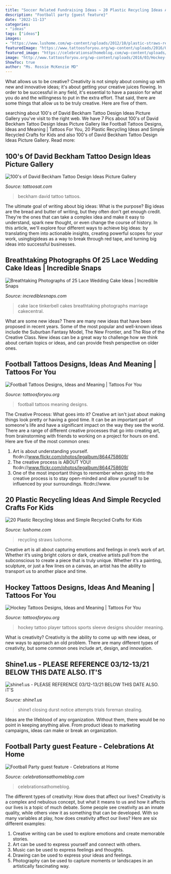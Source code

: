 ```yaml
---
title: "Soccer Related Fundraising Ideas ~ 20 Plastic Recycling Ideas And Simple Recycled Crafts For Kids"
description: "Football party {guest feature}"
date: "2022-11-13"
categories:
- "ideas"
tags: ["ideas"]
images:
- "https://www.lushome.com/wp-content/uploads/2012/10/plastic-straws-recycled-crafts-4.jpg"
featuredImage: "https://www.tattoosforyou.org/wp-content/uploads/2016/04/Football-Tattoos-Small.jpg"
featured_image: "https://celebrationsathomeblog.com/wp-content/uploads/2011/02/2-21.jpg"
image: "http://www.tattoosforyou.org/wp-content/uploads/2016/03/Hockey-Tattoo-Sleeve.jpg"
ShowToc: true
author: "Ms. Rossie McKenzie MD"
---
```



What allows us to be creative?
Creativity is not simply about coming up with new and innovative ideas; it's about getting your creative juices flowing. In order to be successful in any field, it's essential to have a passion for what you do and the willingness to put in the extra effort. That said, there are some things that allow us to be truly creative. Here are five of them.

	

		
searching about 100&#039;s of David Beckham Tattoo Design Ideas Picture Gallery you've visit to the right web. We have 7 Pics about 100&#039;s of David Beckham Tattoo Design Ideas Picture Gallery like Football Tattoos Designs, Ideas and Meaning | Tattoos For You, 20 Plastic Recycling Ideas and Simple Recycled Crafts for Kids and also 100&#039;s of David Beckham Tattoo Design Ideas Picture Gallery. Read more:
		
    
## 100&#039;s Of David Beckham Tattoo Design Ideas Picture Gallery

<img loading=lazy src="https://tattoosat.com/wp-content/uploads/2015/03/david_beckham_tattoos_front.jpg" onerror="this.onerror=null;this.src='https://tse1.mm.bing.net/th?id=OIP.96ug2X_-DvkytLHV5ZuYGAHaLH&amp;pid=15.1';" alt="100&#039;s of David Beckham Tattoo Design Ideas Picture Gallery">

_Source: tattoosat.com_

>beckham david tattoo tattoos. 

	

The ultimate goal of writing about big ideas: What is the purpose?
Big ideas are the bread and butter of writing, but they often don't get enough credit. They're the ones that can take a complex idea and make it easy to understand, spark new thought, or even change the course of history. In this article, we'll explore four different ways to achieve big ideas: by translating them into actionable insights, creating powerful scopes for your work, usingbigideas as a way to break through red tape, and turning big ideas into successful businesses.

    
## Breathtaking Photographs Of 25 Lace Wedding Cake Ideas | Incredible Snaps

<img loading=lazy src="https://www.incrediblesnaps.com/wp-content/uploads/2014/11/Lace-Wedding-Cakes-19.jpg" onerror="this.onerror=null;this.src='https://tse2.mm.bing.net/th?id=OIP.bVYY13TSsJQhgiB9atH_7wHaJ8&amp;pid=15.1';" alt="Breathtaking Photographs of 25 Lace Wedding Cake Ideas | Incredible Snaps">

_Source: incrediblesnaps.com_

>cake lace tinkerbell cakes breathtaking photographs marriage cakecentral. 

	

What are some new ideas?
There are many new ideas that have been proposed in recent years. Some of the most popular and well-known ideas include the Suburban Fantasy Model, The New Frontier, and The Rise of the Creative Class. New ideas can be a great way to challenge how we think about certain topics or ideas, and can provide fresh perspective on older ones.

    
## Football Tattoos Designs, Ideas And Meaning | Tattoos For You

<img loading=lazy src="https://www.tattoosforyou.org/wp-content/uploads/2016/04/Football-Tattoos-Small.jpg" onerror="this.onerror=null;this.src='https://tse2.mm.bing.net/th?id=OIP.KxCCLH_3IxtNY3bB760BuwHaHa&amp;pid=15.1';" alt="Football Tattoos Designs, Ideas and Meaning | Tattoos For You">

_Source: tattoosforyou.org_

>football tattoos meaning designs. 

	

The Creative Process: What goes into it?
Creative art isn't just about making things look pretty or having a good time. It can be an important part of someone's life and have a significant impact on the way they see the world. There are a range of different creative processes that go into creating art, from brainstorming with friends to working on a project for hours on end. Here are five of the most common ones: 
1) Art is about understanding yourself. ftcdn://www.flickr.com/photos/legalbum/8644758609/
2) The creative process is ABOUT YOU! ftcdn://www.flickr.com/photos/legalbum/8644758609/
3) One of the most important things to remember when going into the creative process is to stay open-minded and allow yourself to be influenced by your surroundings. ftcdn://www.

    
## 20 Plastic Recycling Ideas And Simple Recycled Crafts For Kids

<img loading=lazy src="https://www.lushome.com/wp-content/uploads/2012/10/plastic-straws-recycled-crafts-4.jpg" onerror="this.onerror=null;this.src='https://tse1.mm.bing.net/th?id=OIP.sbuYS2Y5bK5lDY6oVDMAfwHaMW&amp;pid=15.1';" alt="20 Plastic Recycling Ideas and Simple Recycled Crafts for Kids">

_Source: lushome.com_

>recycling straws lushome. 

	

Creative art is all about capturing emotions and feelings in one’s work of art. Whether it’s using bright colors or dark, creative artists pull from the subconscious to create a piece that is truly unique. Whether it’s a painting, sculpture, or just a few lines on a canvas, an artist has the ability to transport us to another place and time.

    
## Hockey Tattoos Designs, Ideas And Meaning | Tattoos For You

<img loading=lazy src="http://www.tattoosforyou.org/wp-content/uploads/2016/03/Hockey-Tattoo-Sleeve.jpg" onerror="this.onerror=null;this.src='https://tse1.mm.bing.net/th?id=OIP.was-IfQit-F9vATSY3wUAwHaJ4&amp;pid=15.1';" alt="Hockey Tattoos Designs, Ideas and Meaning | Tattoos For You">

_Source: tattoosforyou.org_

>hockey tattoo player tattoos sports sleeve designs shoulder meaning. 

	

What is creativity?
Creativity is the ability to come up with new ideas, or new ways to approach an old problem. There are many different types of creativity, but some common ones include art, design, and innovation.

    
## Shine1.us - PLEASE REFERENCE 03/12-13/21 BELOW THIS DATE ALSO. IT&#039;S

<img loading=lazy src="http://www.shine1.us/yahoo_site_admin/assets/images/thumbnail.23112737_std.png" onerror="this.onerror=null;this.src='https://tse3.mm.bing.net/th?id=OIP.8CI1DjdzPaaqJGaYWwCWdgAAAA&amp;pid=15.1';" alt="shine1.us - PLEASE REFERENCE 03/12-13/21 BELOW THIS DATE ALSO. iT&#039;S">

_Source: shine1.us_

>shine1 closing durst notice attempts trials foreman stealing. 

	

Ideas are the lifeblood of any organization. Without them, there would be no point in keeping anything alive. From product ideas to marketing campaigns, ideas can make or break an organization.

    
## Football Party guest Feature - Celebrations At Home

<img loading=lazy src="https://celebrationsathomeblog.com/wp-content/uploads/2011/02/2-21.jpg" onerror="this.onerror=null;this.src='https://tse2.mm.bing.net/th?id=OIP.qS8GbfonyHxdCPWm8ZTEPQHaFV&amp;pid=15.1';" alt="Football Party guest feature - Celebrations at Home">

_Source: celebrationsathomeblog.com_

>celebrationsathomeblog. 

	

The different types of creativity: How does that affect our lives?
Creativity is a complex and nebulous concept, but what it means to us and how it affects our lives is a topic of much debate. Some people see creativity as an innate quality, while others view it as something that can be developed. With so many variables at play, how does creativity affect our lives? Here are six different examples: 
1. Creative writing can be used to explore emotions and create memorable stories.
2. Art can be used to express yourself and connect with others.
3. Music can be used to express feelings and thoughts.
4. Drawing can be used to express your ideas and feelings.
5. Photography can be used to capture moments or landscapes in an artistically fascinating way. 

